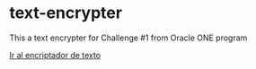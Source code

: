 # text-encrypter

This a text encrypter for Challenge #1 from Oracle ONE program

<a href="https://johan-rincon.github.io/text-encrypter/">Ir al encriptador de texto</a>
